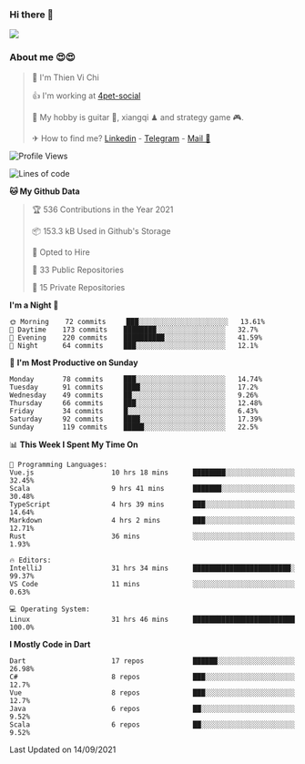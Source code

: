 ### Hi there 👋
![](https://media1.tenor.com/images/9aa4aee77151757a310fcdb4b8fd2a0a/tenor.gif?itemid=12671405)

### About me 😍😍

> 🙎 I'm Thien Vi Chi
> 
> 👍 I'm working at [4pet-social](https://github.com/4pet-social)
>
> 🥞 My hobby is guitar 🎸, xiangqi ♟ and strategy game 🎮.
> 
> ✈ How to find me? [Linkedin](https://www.linkedin.com/in/tvc12/) - [Telegram](https://t.me/yeutham212) - [Mail 📧](mailto:meomeocf98@gmail.com)
> 

<!--START_SECTION:waka-->
![Profile Views](http://img.shields.io/badge/Profile%20Views-7-blue)

![Lines of code](https://img.shields.io/badge/From%20Hello%20World%20I%27ve%20Written-745887%20lines%20of%20code-blue)

**🐱 My Github Data** 

> 🏆 536 Contributions in the Year 2021
 > 
> 📦 153.3 kB Used in Github's Storage 
 > 
> 💼 Opted to Hire
 > 
> 📜 33 Public Repositories 
 > 
> 🔑 15 Private Repositories  
 > 
**I'm a Night 🦉** 

```text
🌞 Morning    72 commits     ███░░░░░░░░░░░░░░░░░░░░░░   13.61% 
🌆 Daytime    173 commits    ████████░░░░░░░░░░░░░░░░░   32.7% 
🌃 Evening    220 commits    ██████████░░░░░░░░░░░░░░░   41.59% 
🌙 Night      64 commits     ███░░░░░░░░░░░░░░░░░░░░░░   12.1%

```
📅 **I'm Most Productive on Sunday** 

```text
Monday       78 commits     ███░░░░░░░░░░░░░░░░░░░░░░   14.74% 
Tuesday      91 commits     ████░░░░░░░░░░░░░░░░░░░░░   17.2% 
Wednesday    49 commits     ██░░░░░░░░░░░░░░░░░░░░░░░   9.26% 
Thursday     66 commits     ███░░░░░░░░░░░░░░░░░░░░░░   12.48% 
Friday       34 commits     █░░░░░░░░░░░░░░░░░░░░░░░░   6.43% 
Saturday     92 commits     ████░░░░░░░░░░░░░░░░░░░░░   17.39% 
Sunday       119 commits    █████░░░░░░░░░░░░░░░░░░░░   22.5%

```


📊 **This Week I Spent My Time On** 

```text
💬 Programming Languages: 
Vue.js                   10 hrs 18 mins      ████████░░░░░░░░░░░░░░░░░   32.45% 
Scala                    9 hrs 41 mins       ███████░░░░░░░░░░░░░░░░░░   30.48% 
TypeScript               4 hrs 39 mins       ███░░░░░░░░░░░░░░░░░░░░░░   14.64% 
Markdown                 4 hrs 2 mins        ███░░░░░░░░░░░░░░░░░░░░░░   12.71% 
Rust                     36 mins             ░░░░░░░░░░░░░░░░░░░░░░░░░   1.93%

🔥 Editors: 
IntelliJ                 31 hrs 34 mins      ████████████████████████░   99.37% 
VS Code                  11 mins             ░░░░░░░░░░░░░░░░░░░░░░░░░   0.63%

💻 Operating System: 
Linux                    31 hrs 46 mins      █████████████████████████   100.0%

```

**I Mostly Code in Dart** 

```text
Dart                     17 repos            ██████░░░░░░░░░░░░░░░░░░░   26.98% 
C#                       8 repos             ███░░░░░░░░░░░░░░░░░░░░░░   12.7% 
Vue                      8 repos             ███░░░░░░░░░░░░░░░░░░░░░░   12.7% 
Java                     6 repos             ██░░░░░░░░░░░░░░░░░░░░░░░   9.52% 
Scala                    6 repos             ██░░░░░░░░░░░░░░░░░░░░░░░   9.52%

```



 Last Updated on 14/09/2021
<!--END_SECTION:waka-->